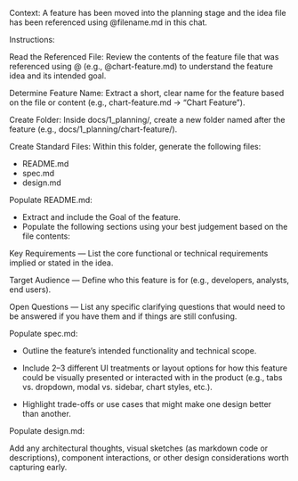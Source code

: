 Context: A feature has been moved into the planning stage and the idea file 
has been referenced using @filename.md in this chat.

Instructions:

Read the Referenced File: Review the contents of the feature file that was 
referenced using @ (e.g., @chart-feature.md) to understand the feature idea 
and its intended goal.

Determine Feature Name: Extract a short, clear name for the feature based 
on the file or content (e.g., chart-feature.md → “Chart Feature”).

Create Folder: Inside docs/1_planning/, create a new folder named after the 
feature (e.g., docs/1_planning/chart-feature/).

Create Standard Files: Within this folder, generate the following files:

- README.md
- spec.md
- design.md

Populate README.md:

- Extract and include the Goal of the feature.
- Populate the following sections using your best judgement based on the 
file contents:

Key Requirements — List the core functional or technical requirements implied 
or stated in the idea.

Target Audience — Define who this feature is for (e.g., developers, analysts, 
end users).

Open Questions — List any specific clarifying questions that would need to be 
answered if you have them and if things are still confusing.

Populate spec.md:

- Outline the feature’s intended functionality and technical scope.
- Include 2–3 different UI treatments or layout options for how this feature 
could be visually presented or interacted with in the product 
(e.g., tabs vs. dropdown, modal vs. sidebar, chart styles, etc.).

- Highlight trade-offs or use cases that might make one design better than 
another.

Populate design.md:

Add any architectural thoughts, visual sketches (as markdown code or descriptions), 
component interactions, or other design considerations worth capturing early.